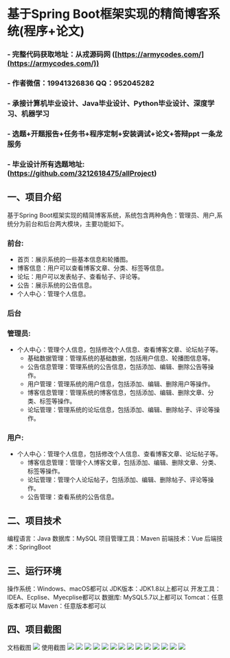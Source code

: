 基于Spring Boot框架实现的精简博客系统(程序+论文)
=
### - 完整代码获取地址：从戎源码网 ([https://armycodes.com/](https://armycodes.com/))
### - 作者微信：19941326836  QQ：952045282 
### - 承接计算机毕业设计、Java毕业设计、Python毕业设计、深度学习、机器学习
### - 选题+开题报告+任务书+程序定制+安装调试+论文+答辩ppt 一条龙服务
### - 毕业设计所有选题地址:(https://github.com/3212618475/allProject)


一、项目介绍
---
基于Spring Boot框架实现的精简博客系统，系统包含两种角色：管理员、用户,系统分为前台和后台两大模块，主要功能如下。
### 前台:
- 首页：展示系统的一些基本信息和轮播图。
- 博客信息：用户可以查看博客文章、分类、标签等信息。
- 论坛：用户可以发表帖子、查看帖子、评论等。
- 公告：展示系统的公告信息。
- 个人中心：管理个人信息。

  
### 后台
### 管理员:
  - 个人中心：管理个人信息，包括修改个人信息、查看博客文章、论坛帖子等。
    - 基础数据管理：管理系统的基础数据，包括用户信息、轮播图信息等。
    - 公告信息管理：管理系统的公告信息，包括添加、编辑、删除公告等操作。
    - 用户管理：管理系统的用户信息，包括添加、编辑、删除用户等操作。
    - 博客信息管理：管理系统的博客信息，包括添加、编辑、删除文章、分类、标签等操作。
    - 论坛管理：管理系统的论坛信息，包括添加、编辑、删除帖子、评论等操作。
  
### 用户:
  - 个人中心：管理个人信息，包括修改个人信息、查看博客文章、论坛帖子等。
    - 博客信息管理：管理个人博客文章，包括添加、编辑、删除文章、分类、标签等操作。
    - 论坛管理：管理个人论坛帖子，包括添加、编辑、删除帖子、评论等操作。
    - 公告管理：查看系统的公告信息。


  
二、项目技术
---
编程语言：Java
数据库：MySQL
项目管理工具：Maven
前端技术：Vue
后端技术：SpringBoot

三、运行环境
---
操作系统：Windows、macOS都可以
JDK版本：JDK1.8以上都可以
开发工具：IDEA、Ecplise、Myecplise都可以
数据库: MySQL5.7以上都可以
Tomcat：任意版本都可以
Maven：任意版本都可以

四、项目截图
---
文档截图
![](limage/2.png)
使用截图
![](image/1.png)
![](image/2.png)
![](image/3.png)
![](image/4.png)
![](image/5.png)
![](image/6.png)
![](image/7.png)
![](image/8.png)
![](image/9.png)
![](image/10.png)
![](image/11.png)
![](image/12.png)
![](image/13.png)
![](image/14.png)
